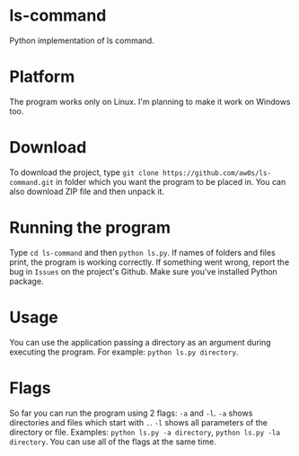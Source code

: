 # ls-command
Python implementation of ls command.

# Platform
The program works only on Linux. I'm planning to make it work on Windows too.

# Download
To download the project, type `git clone https://github.com/aw0s/ls-command.git` in folder which you want the program to be placed in. You can also download ZIP file and then unpack it.

# Running the program
Type `cd ls-command` and then `python ls.py`. If names of folders and files print, the program is working correctly. If something went wrong, report the bug in `Issues` on the project's Github. Make sure you've installed Python package.

# Usage
You can use the application passing a directory as an argument during executing the program. For example: `python ls.py directory`.

# Flags
So far you can run the program using 2 flags: `-a` and `-l`. `-a` shows directories and files which start with `.`. `-l` shows all parameters of the directory or file. Examples: `python ls.py -a directory`, `python ls.py -la directory`. You can use all of the flags at the same time.
